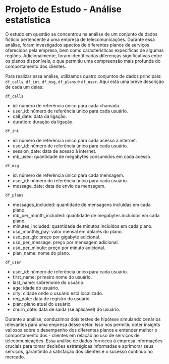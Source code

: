 # Projeto de Estudo - Análise estatística


O estudo em questão se concentrou na análise de um conjunto de dados fictício pertencente a uma empresa de telecomunicações. Durante essa análise, foram investigados apectos de diferentes planos de serviços oferecidos pela empresa, bem como caracteristicas expecificas de algumas regiões. Adicionalmente, foram identificadas diferenças significativas entre os planos disponíveis, o que permitiu uma compreensão mais profunda do comportamento dos clientes.

Para realizar essa análise, utilizamos quatro conjuntos de dados principais: `df_calls`, `df_int`, `df_msg`, `df_plans` e `df_user`. Aqui está uma breve descrição de cada um deles:

`df_calls`
- id: número de referência único para cada chamada.
- user_id: número de referência único para cada usuário.
- call_date: data da ligação.
- duration: duração da ligação.

`df_int`
- id: número de referência único para cada acesso à internet.
- user_id: número de referência único para cada usuário.
- session_date: data de acesso à internet.
- mb_used: quantidade de megabytes consumidos em cada acesso.

`df_msg`
- id: número de referência único para cada mensagem.
- user_id: número de referência único para cada usuário.
- message_date: data de envio da mensagem.

`df_plans`
- messages_included: quantidade de mensagens incluídas em cada plano.
- mb_per_month_included: quantidade de megabytes incluídos em cada plano.
- minutes_included: quantidade de minutos incluídos em cada plano.
- usd_monthly_pay: valor mensal em dólares do plano.
- usd_per_gb: preço por gigabyte adicional.
- usd_per_message: preço por mensagem adicional.
- usd_per_minute: preço por minuto adicional.
- plan_name: nome do plano.

`df_user`
- user_id: número de referência único para cada usuário.
- first_name: primeiro nome do usuário.
- last_name: sobrenome do usuário.
- age: idade do usuário.
- city: cidade onde o usuário está localizado.
- reg_date: data de registro do usuário.
- plan: plano atual do usuário.
- churn_date: data de saída (se aplicável) do usuário.


Durante a análise, conduzimos dois testes de hipótese simulando cenários relevantes para uma empresa desse setor. Isso nos permitiu obter insights valiosos sobre o desempenho dos diferentes planos e entender melhor o comportamento dos - clientes em relação ao uso de serviços de telecomunicações.
Essa análise de dados forneceu à empresa informações cruciais para tomar decisões estratégicas informadas e aprimorar seus serviços, garantindo a satisfação dos clientes e o sucesso contínuo no mercado.
